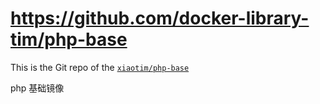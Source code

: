 # https://github.com/docker-library-tim/php-base

This is the Git repo of the  [`xiaotim/php-base`](https://hub.docker.com/r/xiaotim/php-base)

php 基础镜像